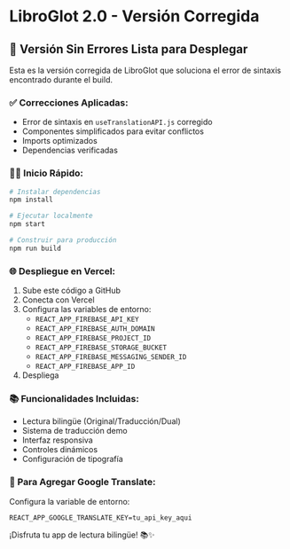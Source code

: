 # LibroGlot 2.0 - Versión Corregida

## 🚀 Versión Sin Errores Lista para Desplegar

Esta es la versión corregida de LibroGlot que soluciona el error de sintaxis encontrado durante el build.

### ✅ Correcciones Aplicadas:
- Error de sintaxis en `useTranslationAPI.js` corregido
- Componentes simplificados para evitar conflictos
- Imports optimizados
- Dependencias verificadas

### 🏃‍♂️ Inicio Rápido:

```bash
# Instalar dependencias
npm install

# Ejecutar localmente
npm start

# Construir para producción
npm run build
```

### 🌐 Despliegue en Vercel:

1. Sube este código a GitHub
2. Conecta con Vercel
3. Configura las variables de entorno:
   - `REACT_APP_FIREBASE_API_KEY`
   - `REACT_APP_FIREBASE_AUTH_DOMAIN`
   - `REACT_APP_FIREBASE_PROJECT_ID`
   - `REACT_APP_FIREBASE_STORAGE_BUCKET`
   - `REACT_APP_FIREBASE_MESSAGING_SENDER_ID`
   - `REACT_APP_FIREBASE_APP_ID`
4. Despliega

### 📚 Funcionalidades Incluidas:
- Lectura bilingüe (Original/Traducción/Dual)
- Sistema de traducción demo
- Interfaz responsiva
- Controles dinámicos
- Configuración de tipografía

### 🔧 Para Agregar Google Translate:
Configura la variable de entorno:
```
REACT_APP_GOOGLE_TRANSLATE_KEY=tu_api_key_aqui
```

¡Disfruta tu app de lectura bilingüe! 📚✨